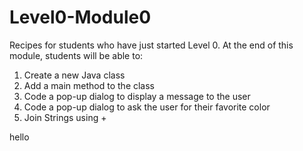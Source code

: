 # Level0-Module0
Recipes for students who have just started Level 0. 
At the end of this module, students will be able to:

1. Create a new Java class
2. Add a main method to the class
3. Code a pop-up dialog to display a message to the user
4. Code a pop-up dialog to ask the user for their favorite color
5. Join Strings using +

hello
